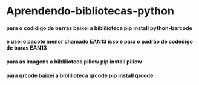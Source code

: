 # Aprendendo-bibliotecas-python
#### para o codidigo de barras baixei a biblilioteca pip install python-barcode
#### e usei o pacote menor chamado EAN13 isso e para o padrão de codedigo de baras EAN13
#### para as imagens a biblilioteca pillow pip install pillow
#### para  qrcode baixei a biblilioteca qrcode pip install qrcode
